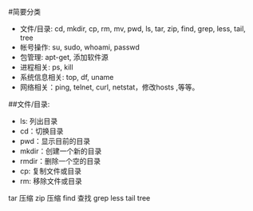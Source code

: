 #简要分类
- 文件/目录: cd, mkdir, cp, rm, mv, pwd, ls, tar, zip, find, grep, less, tail, tree
- 帐号操作: su, sudo, whoami, passwd
- 包管理: apt-get, 添加软件源
- 进程相关: ps, kill
- 系统信息相关: top, df, uname
- 网络相关：ping, telnet, curl, netstat，修改hosts ,等等。

##文件/目录:
- ls: 列出目录
- cd：切换目录
- pwd：显示目前的目录
- mkdir：创建一个新的目录
- rmdir：删除一个空的目录
- cp: 复制文件或目录
- rm: 移除文件或目录
 
tar 压缩
zip 压缩
find 查找
grep 
less 
tail 
tree

